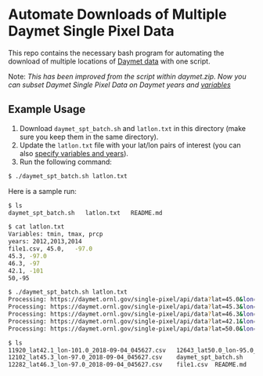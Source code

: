 # Automate Downloads of Multiple Daymet Single Pixel Data
This repo contains the necessary bash program for automating the download of multiple locations of [Daymet data](https://daymet.ornl.gov/single-pixel/) with one script.

Note:
*This has been improved from the script within daymet.zip. Now you can subset Daymet Single Pixel Data on Daymet years and [variables](https://github.com/ornldaac/daymet-single-pixel-batch#daymet-variables)*

## Example Usage
1. Download `daymet_spt_batch.sh` and `latlon.txt` in this directory (make sure you keep them in the same directory).
2. Update the `latlon.txt` file with your lat/lon pairs of interest (you can also [specify variables and years](https://github.com/ornldaac/daymet-single-pixel-batch#sample-text-files)).
3. Run the following command:
```bash
$ ./daymet_spt_batch.sh latlon.txt
```

Here is a sample run:
```bash
$ ls
daymet_spt_batch.sh   latlon.txt   README.md    

$ cat latlon.txt
Variables: tmin, tmax, prcp
years: 2012,2013,2014
file1.csv, 45.0,   -97.0
45.3, -97.0
46.3, -97
42.1, -101
50,-95

$ ./daymet_spt_batch.sh latlon.txt
Processing: https://daymet.ornl.gov/single-pixel/api/data?lat=45.0&lon=-97.0&measuredParams=tmin,tmax,prcp&year=2012,2013,2014
Processing: https://daymet.ornl.gov/single-pixel/api/data?lat=45.3&lon=-97.0&measuredParams=tmin,tmax,prcp&year=2012,2013,2014
Processing: https://daymet.ornl.gov/single-pixel/api/data?lat=46.3&lon=-97.0&measuredParams=tmin,tmax,prcp&year=2012,2013,2014
Processing: https://daymet.ornl.gov/single-pixel/api/data?lat=42.1&lon=-101.0&measuredParams=tmin,tmax,prcp&year=2012,2013,2014
Processing: https://daymet.ornl.gov/single-pixel/api/data?lat=50.0&lon=-95.0&measuredParams=tmin,tmax,prcp&year=2012,2013,2014

$ ls
11920_lat42.1_lon-101.0_2018-09-04_045627.csv	12643_lat50.0_lon-95.0_2018-09-04_045627.csv	latlon.txt
12102_lat45.3_lon-97.0_2018-09-04_045627.csv	daymet_spt_batch.sh
12282_lat46.3_lon-97.0_2018-09-04_045627.csv	file1.csv  README.md
```
